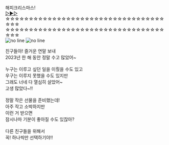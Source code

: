 <!DOCTYPE html>
<html lang="eko">
<head>
    <meta charset="UTF-8">
    <meta name="viewport" content="width=device-width, initial-scale=1.0">
    <link rel="stylesheet" href="./style1.css">
    <title>NoTiCe</title>
</head>
<body>
    <div class="container">
        <div class="box">
            <div class="notice">
                <div class="title">해피크리스마스!</div>
                <a href="./index2.html">
                    <div class="next_btn">▷▶▷</div>
                </a>
                <div class="star_line1">☆☆☆☆☆☆☆☆☆☆☆☆☆☆☆☆☆☆☆☆☆☆☆☆☆☆☆☆☆☆☆☆☆☆☆☆☆</div>
                <div class="star_line2">☆☆☆☆☆☆☆☆☆☆☆☆☆☆☆☆☆☆☆☆☆☆☆☆☆☆☆☆☆☆☆☆☆☆☆☆☆</div>
                <img class="line1" src="./asset/Line.svg" alt="no line">
                <img class="line2" src="./asset/Line.svg" alt="no line">
                <p class = text>
                    <span>
                        친구들아! 즐거운 연말 보내 <br/>
                        2023년 한 해 동안 정말 수고 많았어~ <br/>
                        <br/>
                        누구는 이루고 싶던 일을 이뤘을 수도 있고 <br/>
                        우구는 이루지 못했을 수도 있지만 <br/>
                        그래도 너네 다 열심히 살았어~ <br/>
                        고생 많았다~!! <br/>
                        <br/>
                        정말 작은 선물을 준비했는데! <br/>
                        아주 작고 소박하지만 <br/>
                        이런 거 받으면 <br/>
                        잠시나마 기분이 좋아질 수도 있잖아? <br/>
                        <br/>
                        다른 친구들을 위해서 <br/>
                        꼭! 하나씩만 선택하기야!! <br/>
                    </span>
                </p>
            </div>
        </div>
    </div>
</body>
</html>
